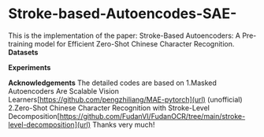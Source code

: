 # Stroke-based-Autoencodes-SAE-
This is the implementation of the paper: Stroke-Based Autoencoders: A Pre-training model for Efficient Zero-Shot Chinese Character Recognition. 
**Datasets**

**Experiments**

**Acknowledgements**
The detailed codes are based on 
1.Masked Autoencoders Are Scalable Vision Learners[https://github.com/pengzhiliang/MAE-pytorch](url) (unofficial)
2.Zero-Shot Chinese Character Recognition with Stroke-Level Decomposition[https://github.com/FudanVI/FudanOCR/tree/main/stroke-level-decomposition](url)
Thanks very much!
